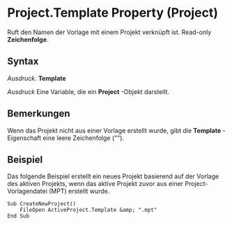 
# Project.Template Property (Project)

Ruft den Namen der Vorlage mit einem Projekt verknüpft ist. Read-only  **Zeichenfolge**.


## Syntax

 _Ausdruck_. **Template**

 _Ausdruck_ Eine Variable, die ein **Project** -Objekt darstellt.


## Bemerkungen

Wenn das Projekt nicht aus einer Vorlage erstellt wurde, gibt die  **Template** -Eigenschaft eine leere Zeichenfolge ("").


## Beispiel

Das folgende Beispiel erstellt ein neues Projekt basierend auf der Vorlage des aktiven Projekts, wenn das aktive Projekt zuvor aus einer Project-Vorlagendatei (MPT) erstellt wurde.


```
Sub CreateNewProject() 
    FileOpen ActiveProject.Template &amp; ".mpt" 
End Sub
```

